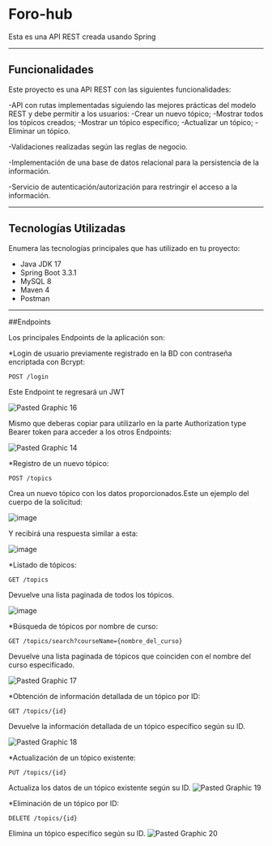 # Foro-hub

Esta es una API REST creada usando Spring

---

## Funcionalidades

Este proyecto es una API REST con las siguientes funcionalidades:

-API con rutas implementadas siguiendo las mejores prácticas del modelo REST y debe permitir a los usuarios: 
  -Crear un nuevo tópico;
  -Mostrar todos los tópicos creados;
  -Mostrar un tópico específico;
  -Actualizar un tópico;
  -Eliminar un tópico.

-Validaciones realizadas según las reglas de negocio.

-Implementación de una base de datos relacional para la persistencia de la información.

-Servicio de autenticación/autorización para restringir el acceso a la información.

---

## Tecnologías Utilizadas

Enumera las tecnologías principales que has utilizado en tu proyecto:

- Java JDK 17
- Spring Boot 3.3.1
- MySQL 8
- Maven 4
- Postman

---

##Endpoints

Los principales Endpoints de la aplicación son:

*Login de usuario previamente registrado en la BD con contraseña encriptada con Bcrypt:

```
POST /login
```
Este Endpoint te regresará un JWT

![Pasted Graphic 16](https://github.com/user-attachments/assets/a0d3ca1b-e9ca-4301-8a0d-be2a7419883c)

Mismo que deberas copiar para utilizarlo en la parte Authorization type Bearer token para acceder a los otros Endpoints:

![Pasted Graphic 14](https://github.com/user-attachments/assets/4edfe06f-6440-459e-b60c-68df456d62d0)


*Registro de un nuevo tópico:

```
POST /topics
```
Crea un nuevo tópico con los datos proporcionados.Este un ejemplo del cuerpo de la solicitud:

![image](https://github.com/user-attachments/assets/f1e79343-60b2-4605-a299-d1ace2b76771)

Y recibirá una respuesta similar a esta:

![image](https://github.com/user-attachments/assets/0ac18b38-e97d-4ae7-8e02-9b24d71330bf)


*Listado de tópicos:

```
GET /topics
```

Devuelve una lista paginada de todos los tópicos.

![image](https://github.com/user-attachments/assets/051d622c-3a1b-4c71-81e7-184825e4d364)


*Búsqueda de tópicos por nombre de curso:

```
GET /topics/search?courseName={nombre_del_curso}
```
Devuelve una lista paginada de tópicos que coinciden con el nombre del curso especificado.

![Pasted Graphic 17](https://github.com/user-attachments/assets/40e440ba-e30b-431b-ba92-0f0e3230382e)


*Obtención de información detallada de un tópico por ID:

```
GET /topics/{id}
```
Devuelve la información detallada de un tópico específico según su ID.

![Pasted Graphic 18](https://github.com/user-attachments/assets/3fe8394b-15f2-450e-87ce-8f1f906fe9a9)


*Actualización de un tópico existente:

```
PUT /topics/{id}
```
Actualiza los datos de un tópico existente según su ID.
![Pasted Graphic 19](https://github.com/user-attachments/assets/4960c9c3-f320-4cf8-bcfb-2046e3d817bb)


*Eliminación de un tópico por ID:

```
DELETE /topics/{id}
```
Elimina un tópico específico según su ID.
![Pasted Graphic 20](https://github.com/user-attachments/assets/65f17768-247f-45f0-812f-5798d3b98b6c)

